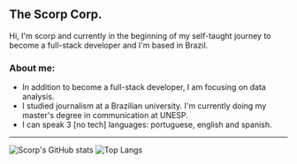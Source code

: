 ## The Scorp Corp.

Hi, I'm scorp and currently in the beginning of my self-taught journey to become a full-stack developer and I'm based in Brazil.

### About me:

  - In addition to become a full-stack developer, I am focusing on data analysis.
  - I studied journalism at a Brazilian university. I'm currently doing my master's degree in communication at UNESP.
  - I can speak 3 [no tech] languages: portuguese, english and spanish.

---

![Scorp's GitHub stats](https://github-readme-stats.vercel.app/api?username=scorp-jzp&show_icons=true&theme=dark&icon_color=6495ED&text_color=F0F8FF&title_color=6495ED&border_color=ADD8E6)  ![Top Langs](https://github-readme-stats.vercel.app/api/top-langs/?username=scorp-jzp&layout=compact&theme=dark&title_color=6495ED&border_color=ADD8E6&text_color=F0F8FF)
